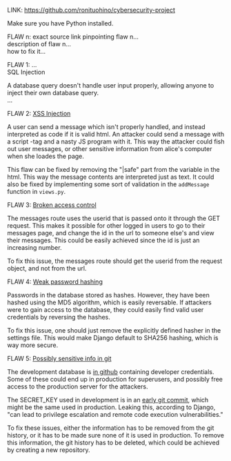 LINK: https://github.com/ronituohino/cybersecurity-project

Make sure you have Python installed.

FLAW n: exact source link pinpointing flaw n...  
description of flaw n...  
how to fix it...

FLAW 1: ...  
SQL Injection

A database query doesn't handle user input properly, allowing anyone to inject
their own database query.  
...

FLAW 2:
[XSS Injection](https://github.com/ronituohino/cybersecurity-project/blob/main/pages/templates/pages/index.html#L23)

A user can send a message which isn't properly handled, and instead interpreted
as code if it is valid html. An attacker could send a message with a script -tag
and a nasty JS program with it. This way the attacker could fish out user
messages, or other sensitive information from alice's computer when she loades
the page.

This flaw can be fixed by removing the "|safe" part from the variable in the
html. This way the message contents are interpreted just as text. It could also
be fixed by implementing some sort of validation in the `addMessage` function in
`views.py`.

FLAW 3: [Broken access control](./pages/views.py/#L44)

The messages route uses the userid that is passed onto it through the GET
request. This makes it possible for other logged in users to go to their
messages page, and change the id in the url to someone else's and view their
messages. This could be easily achieved since the id is just an increasing
number.

To fix this issue, the messages route should get the userid from the request
object, and not from the url.

FLAW 4:
[Weak password hashing](https://github.com/ronituohino/cybersecurity-project/blob/main/config/settings.py#L114)

Passwords in the database stored as hashes. However, they have been hashed using
the MD5 algorithm, which is easily reversable. If attackers were to gain access
to the database, they could easily find valid user credentials by reversing the
hashes.

To fix this issue, one should just remove the explicitly defined hasher in the
settings file. This would make Django default to SHA256 hashing, which is way
more secure.

FLAW 5:
[Possibly sensitive info in git](https://github.com/ronituohino/cybersecurity-project/blob/main/db.sqlite3)

The development database is
[in github](https://github.com/ronituohino/cybersecurity-project/blob/main/db.sqlite3)
containing developer credentials. Some of these could end up in production for
superusers, and possibly free access to the production server for the attackers.

The SECRET_KEY used in development is in an
[early git commit](https://github.com/ronituohino/cybersecurity-project/commit/898fba165ad779d2ba5ba9d3445314dea535c4bc),
which might be the same used in production. Leaking this, according to Django,
"can lead to privilege escalation and remote code execution vulnerabilities."

To fix these issues, either the information has to be removed from the git
history, or it has to be made sure none of it is used in production. To remove
this information, the git history has to be deleted, which could be achieved by
creating a new repository.
